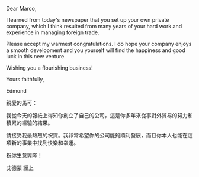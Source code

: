 Dear Marco,

I learned from today\'s newspaper that you set up your own private
company, which I think resulted from many years of your hard work and
experience in managing foreign trade.

Please accept my warmest congratulations. I do hope your company enjoys
a smooth development and you yourself will find the happiness and good
luck in this new venture.

Wishing you a flourishing business!

Yours faithfully,

Edmond

親愛的馬可：

我從今天的報紙上得知你創立了自己的公司，這是你多年來從事對外貿易的努力和積累的經驗的結果。

請接受我最熱烈的祝賀。我非常希望你的公司能夠順利發展，而且你本人也能在這項新的事業中找到快樂和幸運。

祝你生意興隆！

艾德蒙 謹上
